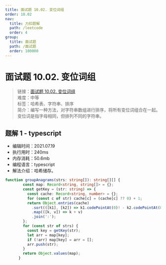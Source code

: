 ```yaml
---
title: 面试题 10.02. 变位词组
order: 10.02
nav:
  title: 力扣题解
  path: /leetcode
  order: 4
group:
  title: 面试题
  path: /面试题
  order: 100000
---
```


# 面试题 10.02. 变位词组
    
> 链接：[面试题 10.02. 变位词组](https://leetcode-cn.com/problems/group-anagrams-lcci/)  
> 难度：中等  
> 标签：哈希表、字符串、排序  
> 简介：编写一种方法，对字符串数组进行排序，将所有变位词组合在一起。变位词是指字母相同，但排列不同的字符串。
      
## 题解 1 - typescript
- 编辑时间：2021.07.19
- 执行用时：240ms
- 内存消耗：50.6mb
- 编程语言：typescript
- 解法介绍：哈希储存。
```typescript
function groupAnagrams(strs: string[]): string[][] {
        const map: Record<string, string[]> = {};
        const getKey = (str: string) => {
          const cache: Record<string, number> = {};
          for (const c of str) cache[c] = (cache[c] ?? 0) + 1;
          return Object.entries(cache)
            .sort(([k1], [k2]) => k1.codePointAt(0)! - k2.codePointAt(0)!)
            .map(([k, v]) => k + v)
            .join(':');
        };
        for (const str of strs) {
          const key = getKey(str);
          let arr = map[key];
          if (!arr) map[key] = arr = [];
          arr.push(str);
        }
        return Object.values(map);
      }
      
```

      